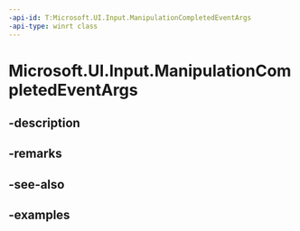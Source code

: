 ```yaml
---
-api-id: T:Microsoft.UI.Input.ManipulationCompletedEventArgs
-api-type: winrt class
---
```


# Microsoft.UI.Input.ManipulationCompletedEventArgs

<!--
public sealed class ManipulationCompletedEventArgs
-->


## -description

## -remarks

## -see-also

## -examples


